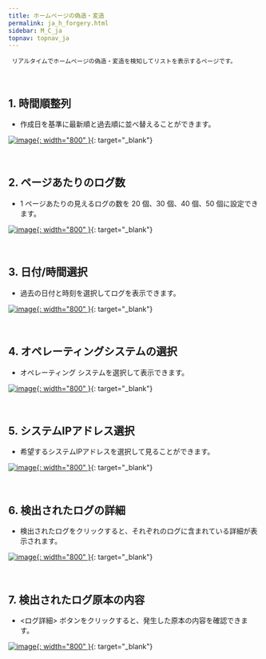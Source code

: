 ```yaml
---
title: ホームページの偽造・変造
permalink: ja_h_forgery.html
sidebar: M_C_ja
topnav: topnav_ja
---
```


     リアルタイムでホームページの偽造・変造を検知してリストを表示するページです。

 
<br />

## 1. 時間順整列
- 作成日を基準に最新順と過去順に並べ替えることができます。

[![image](/docs/images/Manual/common/forgery/ja/1.PNG){: width="800" }](/docs/images/Manual/common/forgery/ja/1.PNG){: target="_blank"}
 
<br />

## 2. ページあたりのログ数
- 1 ページあたりの見えるログの数を 20 個、30 個、40 個、50 個に設定できます。

[![image](/docs/images/Manual/common/forgery/ja/2.PNG){: width="800" }](/docs/images/Manual/common/forgery/ja/2.PNG){: target="_blank"}
 
<br />

## 3. 日付/時間選択
- 過去の日付と時刻を選択してログを表示できます。

[![image](/docs/images/Manual/common/forgery/ja/3.PNG){: width="800" }](/docs/images/Manual/common/forgery/ja/3.PNG){: target="_blank"}
 
<br />

## 4. オペレーティングシステムの選択
- オペレーティング システムを選択して表示できます。

[![image](/docs/images/Manual/common/forgery/ja/4.PNG){: width="800" }](/docs/images/Manual/common/forgery/ja/4.PNG){: target="_blank"}
 
<br />

## 5. システムIPアドレス選択
- 希望するシステムIPアドレスを選択して見ることができます。

[![image](/docs/images/Manual/common/forgery/ja/5.PNG){: width="800" }](/docs/images/Manual/common/forgery/ja/5.PNG){: target="_blank"}
 
<br />

## 6. 検出されたログの詳細
- 検出されたログをクリックすると、それぞれのログに含まれている詳細が表示されます。

[![image](/docs/images/Manual/common/forgery/ja/6.PNG){: width="800" }](/docs/images/Manual/common/forgery/ja/6.PNG){: target="_blank"}
 
<br />

## 7. 検出されたログ原本の内容
- <ログ詳細> ボタンをクリックすると、発生した原本の内容を確認できます。

[![image](/docs/images/Manual/common/forgery/ja/7.PNG){: width="800" }](/docs/images/Manual/common/forgery/ja/7.PNG){: target="_blank"}